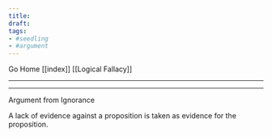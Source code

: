 ```yaml
---
title:
draft:
tags:
- #seedling 
- #argument 
---
```


Go Home [[index]]
[[Logical Fallacy]]

---

---

Argument from Ignorance

A lack of evidence against a proposition is taken as evidence for the proposition.